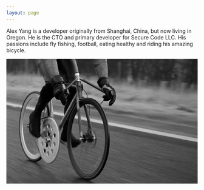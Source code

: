 ```yaml
---
layout: page
---
```


Alex Yang is a developer originally from Shanghai, China, but now living in Oregon. He is the CTO and primary developer for Secure Code LLC. His
passions include fly fishing, football, eating healthy and riding his amazing bicycle.

![my bike!](/assets/images/bike.webp)
